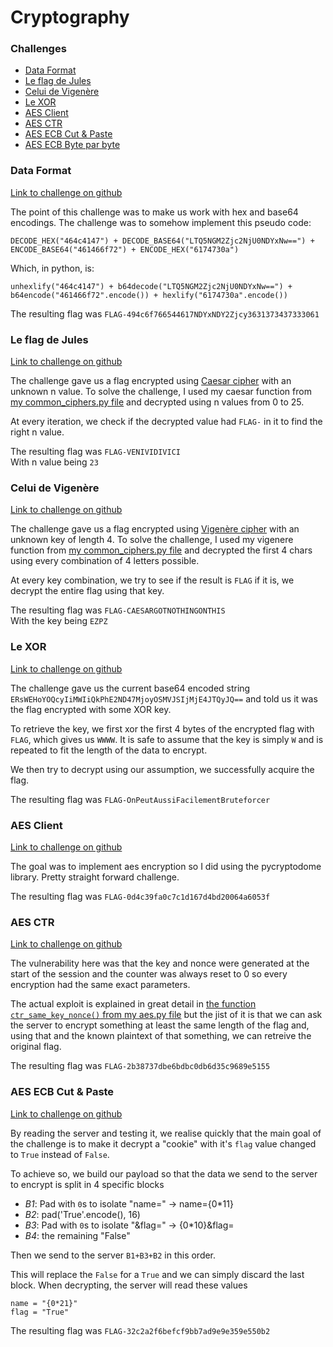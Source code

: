 # Cryptography

### Challenges

- [Data Format](#data-format)
- [Le flag de Jules](#le-flag-de-jules)
- [Celui de Vigenère](#celui-de-vigenère)
- [Le XOR](#le-xor)
- [AES Client](#aes-client)
- [AES CTR](#aes-ctr)
- [AES ECB Cut & Paste](#aes-ect-cut--paste)
- [AES ECB Byte par byte](#aes-ecb-byte-par-byte)

### Data Format

[Link to challenge on github](https://github.com/UnitedCTF/UnitedCTF-2020/tree/master/challenges/crypto/data-format)

The point of this challenge was to make us work with hex and base64 encodings. The challenge was to somehow implement this pseudo code:

`DECODE_HEX("464c4147") + DECODE_BASE64("LTQ5NGM2Zjc2NjU0NDYxNw==") + ENCODE_BASE64("461466f72") + ENCODE_HEX("6174730a")`

Which, in python, is:

`unhexlify("464c4147") + b64decode("LTQ5NGM2Zjc2NjU0NDYxNw==") + b64encode("461466f72".encode()) + hexlify("6174730a".encode())`

The resulting flag was `FLAG-494c6f766544617NDYxNDY2Zjcy3631373437333061`

### Le flag de Jules

[Link to challenge on github](https://github.com/UnitedCTF/UnitedCTF-2020/tree/master/challenges/crypto/julius)

The challenge gave us a flag encrypted using [Caesar cipher](https://en.wikipedia.org/wiki/Caesar_cipher) with an unknown n value. To solve the challenge, I used my caesar function from [my common_ciphers.py file](https://github.com/tjoloi/CTF/blob/master/CTF-tools/Crypto/common_ciphers.py) and decrypted using n values from 0 to 25.

At every iteration, we check if the decrypted value had `FLAG-` in it to find the right n value.

The resulting flag was `FLAG-VENIVIDIVICI`\
With n value being `23`

### Celui de Vigenère

[Link to challenge on github](https://github.com/UnitedCTF/UnitedCTF-2020/tree/master/challenges/crypto/vigenere)

The challenge gave us a flag encrypted using [Vigenère cipher](https://en.wikipedia.org/wiki/Vigen%C3%A8re_cipher) with an unknown key of length 4. To solve the challenge, I used my vigenere function from [my common_ciphers.py file](https://github.com/tjoloi/CTF/blob/master/CTF-tools/Crypto/common_ciphers.py) and decrypted the first 4 chars using every combination of 4 letters possible.

At every key combination, we try to see if the result is `FLAG` if it is, we decrypt the entire flag using that key.

The resulting flag was `FLAG-CAESARGOTNOTHINGONTHIS`\
With the key being `EZPZ`

### Le XOR

[Link to challenge on github](https://github.com/UnitedCTF/UnitedCTF-2020/tree/master/challenges/crypto/xor1)

The challenge gave us the current base64 encoded string `ERsWEHoYOQcyIiMWIiQkPhE2ND47MjoyOSMVJSIjMjE4JTQyJQ==` and told us it was the flag encrypted with some XOR key.

To retrieve the key, we first xor the first 4 bytes of the encrypted flag with `FLAG`, which gives us `WWWW`. It is safe to assume that the key is simply `W` and is repeated to fit the length of the data to encrypt.

We then try to decrypt using our assumption, we successfully acquire the flag.

The resulting flag was `FLAG-OnPeutAussiFacilementBruteforcer`

### AES Client

[Link to challenge on github](https://github.com/UnitedCTF/UnitedCTF-2020/tree/master/challenges/crypto/aes-client)

The goal was to implement aes encryption so I did using the pycryptodome library. Pretty straight forward challenge.

The resulting flag was `FLAG-0d4c39fa0c7c1d167d4bd20064a6053f`

### AES CTR

[Link to challenge on github](https://github.com/UnitedCTF/UnitedCTF-2020/tree/master/challenges/crypto/aes-ctr)

The vulnerability here was that the key and nonce were generated at the start of the session and the counter was always reset to 0 so every encryption had the same exact parameters.

The actual exploit is explained in great detail in [the function `ctr_same_key_nonce()` from my aes.py file](https://github.com/tjoloi/CTF/blob/master/CTF-tools/Crypto/aes.py) but the jist of it is that we can ask the server to encrypt something at least the same length of the flag and, using that and the known plaintext of that something, we can retreive the original flag.

The resulting flag was `FLAG-2b38737dbe6bdbc0db6d35c9689e5155`

### AES ECB Cut & Paste

[Link to challenge on github](https://github.com/UnitedCTF/UnitedCTF-2020/tree/master/challenges/crypto/aes-ecb-cut-paste)

By reading the server and testing it, we realise quickly that the main goal of the challenge is to make it decrypt a "cookie" with it's `flag` value changed to `True` instead of `False`.

To achieve so, we build our payload so that the data we send to the server to encrypt is split in 4 specific blocks

- _B1_: Pad with `0`s to isolate "name="  -> name={0\*11}
- _B2_: pad('True'.encode(), 16)
- _B3_: Pad with `0`s to isolate "&flag=" -> {0\*10}&flag=
- _B4_: the remaining "False"

Then we send to the server `B1+B3+B2` in this order.

This will replace the `False` for a `True` and we can simply discard the last block. When decrypting, the server will read these values
```
name = "{0*21}"
flag = "True"
```

The resulting flag was `FLAG-32c2a2f6befcf9bb7ad9e9e359e550b2`
